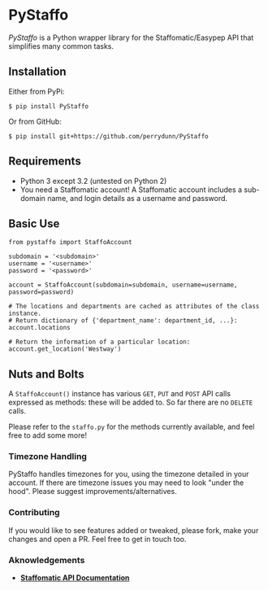 # PyStaffo
*PyStaffo* is a Python wrapper library for the Staffomatic/Easypep API that simplifies many common tasks.

## Installation
Either from PyPi:

```
$ pip install PyStaffo
```

Or from GitHub:

```
$ pip install git+https://github.com/perrydunn/PyStaffo
```

## Requirements
* Python 3 except 3.2 (untested on Python 2)
* You need a Staffomatic account! A Staffomatic account includes a sub-domain name, and login details as a username and password.

## Basic Use
```
from pystaffo import StaffoAccount

subdomain = '<subdomain>'
username = '<username>'
password = '<password>'

account = StaffoAccount(subdomain=subdomain, username=username, password=password)

# The locations and departments are cached as attributes of the class instance.
# Return dictionary of {'department_name': department_id, ...}:
account.locations

# Return the information of a particular location:
account.get_location('Westway')
```

## Nuts and Bolts
A ```StaffoAccount()``` instance has various ```GET```, ```PUT``` and ```POST``` API calls expressed as methods: these will be added to. So far there are no ```DELETE``` calls.

Please refer to the ```staffo.py``` for the methods currently available, and feel free to add some more!

### Timezone Handling
PyStaffo handles timezones for you, using the timezone detailed in your account. If there are timezone issues you may need to look "under the hood". Please suggest improvements/alternatives.

### Contributing
If you would like to see features added or tweaked, please fork, make your changes and open a PR. Feel free to get in touch too.

### Aknowledgements
- [**Staffomatic API Documentation**](https://github.com/staffomatic/staffomatic-api-documentation)


